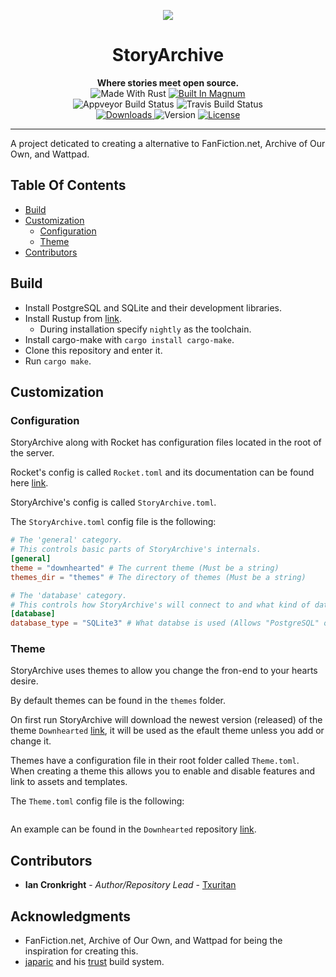 <p align="center">
  <img src="https://raw.githubusercontent.com/storyarchive/storyarchive/dev-0.1.0/icons/icon-200x200.svg?sanitize=true">
</p>

<h1 align="center">StoryArchive</h1>

<div align="center">
  <b>Where stories meet open source.</b>
</div>

<div align="center">
  <img src="https://img.shields.io/badge/made%20with-rust-orange.svg?style=flat-square" alt="Made With Rust" />
  <a href="https://github.com/SergioBenitez/Rocket">
    <img src="https://img.shields.io/badge/build%20in-rocket-red.svg?style=flat-square" alt="Built In Magnum" />
  </a>
</div>

<div align="center">
  <a>
    <img src="https://img.shields.io/appveyor/ci/storyarchive/storyarchive.svg?style=flat-square" alt="Appveyor Build Status" />
  </a>
  <a>
    <img src="https://img.shields.io/travis/storyarchive/storyarchive.svg?style=flat-square" alt="Travis Build Status" />
  </a>
</div>


<div align="center">
  <a href="https://github.com/storyarchive/storyarchive/releases">
    <img src="https://img.shields.io/github/downloads/storyarchive/storyarchive/total.svg?style=flat-square" alt="Downloads" />
  </a>
  <a>
    <img src="https://img.shields.io/github/release/storyarchive/storyarchive/all.svg?style=flat-square" alt="Version" />
  </a>
  <a href="https://github.com/storyarchive/storyarchive/blob/master/LICENSE">
    <img src="https://img.shields.io/github/license/storyarchive/storyarchive.svg?style=flat-square" alt="License" />
  </a>
</div>

---

A project deticated to creating a alternative to FanFiction.net, Archive of Our Own, and Wattpad.

## Table Of Contents
  * [Build](#build)
  * [Customization](#customization)
    * [Configuration](#configuration)
    * [Theme](#theme)
  * [Contributors](#contributors)

## Build
  * Install PostgreSQL and SQLite and their development libraries.
  * Install Rustup from [link](https://www.rustup.rs/).
    * During installation specify ```nightly``` as the toolchain.
  * Install cargo-make with ```cargo install cargo-make```.
  * Clone this repository and enter it.
  * Run ```cargo make```.

## Customization
### Configuration
StoryArchive along with Rocket has configuration files located in the root of the server.

Rocket's config is called ```Rocket.toml``` and its documentation can be found here [link](https://rocket.rs/guide/configuration/).

StoryArchive's config is called ```StoryArchive.toml```.

The ```StoryArchive.toml``` config file is the following:

```toml
# The 'general' category.
# This controls basic parts of StoryArchive's internals.
[general]
theme = "downhearted" # The current theme (Must be a string)
themes_dir = "themes" # The directory of themes (Must be a string)

# The 'database' category.
# This controls how StoryArchive's will connect to and what kind of database is used.
[database]
database_type = "SQLite3" # What databse is used (Allows "PostgreSQL" or "SQLite3")
```

### Theme
StoryArchive uses themes to allow you change the fron-end to your hearts desire.

By default themes can be found in the ```themes``` folder. 

On first run StoryArchive will download the newest version (released) of the theme ```Downhearted``` [link](https://github.com/storyarchive/theme-downhearted), it will be used as the efault theme unless you add or change it.

Themes have a configuration file in their root folder called ```Theme.toml```. When creating a theme this allows you to enable and disable features and link to assets and templates.

The ```Theme.toml``` config file is the following:

```toml

```

An example can be found in the ```Downhearted``` repository [link](https://github.com/storyarchive/theme-downhearted).

## Contributors
  * **Ian Cronkright** - *Author/Repository Lead* - [Txuritan](https://github.com/Txuritan)

## Acknowledgments
  * FanFiction.net, Archive of Our Own, and Wattpad for being the inspiration for creating this.
  * [japaric](https://github.com/japaric) and his [trust](https://github.com/japaric/trust) build system.
